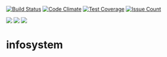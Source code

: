 [![Build Status](https://travis-ci.org/samueldmq/infosystem.svg?branch=master)](https://travis-ci.org/samueldmq/infosystem-ansible) [![Code Climate](https://codeclimate.com/github/samueldmq/infosystem/badges/gpa.svg)](https://codeclimate.com/github/samueldmq/infosystem) [![Test Coverage](https://codeclimate.com/github/samueldmq/infosystem/badges/coverage.svg)](https://codeclimate.com/github/samueldmq/infosystem/coverage) [![Issue Count](https://codeclimate.com/github/samueldmq/infosystem/badges/issue_count.svg)](https://codeclimate.com/github/samueldmq/infosystem)

[![](https://tokei.rs/b1/github/samueldmq/samueldmq?category=code)](https://github.com/samueldmq/infosystem)
[![](https://tokei.rs/b1/github/samueldmq/samueldmq)](https://github.com/samueldmq/infosystem)
[![](https://tokei.rs/b1/github/Aaronepower/tokei)](https://github.com/samueldmq/infosystem)

# infosystem
